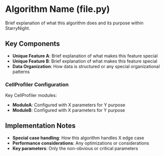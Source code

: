 # Algorithm Name (file.py)

Brief explanation of what this algorithm does and its purpose within StarryNight.

## Key Components

- **Unique Feature A**: Brief explanation of what makes this feature special
- **Unique Feature B**: Brief explanation of what makes this feature special
- **Data Organization**: How data is structured or any special organizational patterns

### CellProfiler Configuration

Key CellProfiler modules:

- **ModuleA**: Configured with X parameters for Y purpose
- **ModuleB**: Configured with X parameters for Y purpose

## Implementation Notes

- **Special case handling**: How this algorithm handles X edge case
- **Performance considerations**: Any optimizations or considerations
- **Key parameters**: Only the non-obvious or critical parameters
